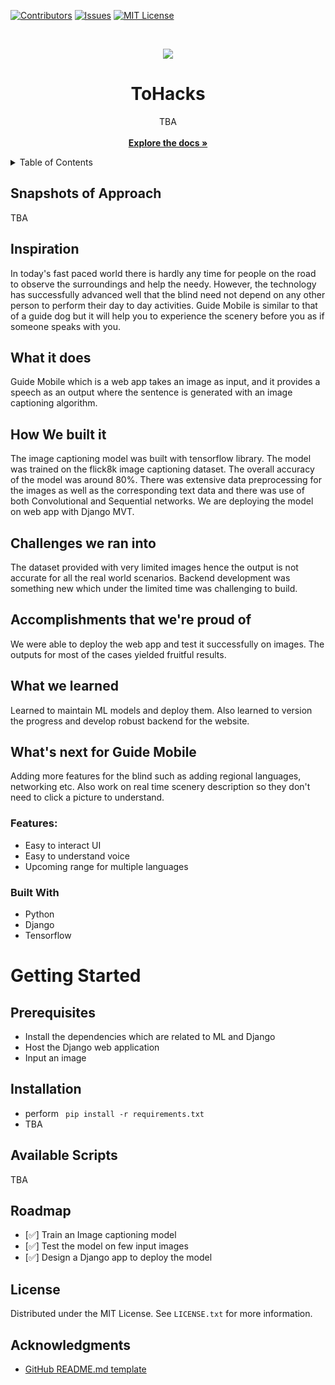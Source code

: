 
<div id="top"></div>

[![Contributors][contributors-shield]][contributors-url]
[![Issues][issues-shield]][issues-url]
[![MIT License][license-shield]][license-url]

<!-- PROJECT LOGO -->
<br>

<div align="center">

<img src="https://encrypted-tbn0.gstatic.com/images?q=tbn:ANd9GcS9qsjzWAkeyCPRHTynRMqbf7JBKj96YmmkkQ&usqp=CAU"></img>

  <h1 align="center">ToHacks</h1>

  <p align="center">
   TBA
    <br>
    <br>
    <a href="https://github.com/hussaino03/ToHacks"><strong>Explore the docs »</strong></a>
  </p>
</div>

<!-- TABLE OF CONTENTS -->
<details>
  <summary>Table of Contents</summary>
  <br>
  <br>
  <ol>
    <li>
      <a href="#about-the-project">About The Project</a>
      <ul>
        <li><a href="#built-with">Built With</a></li>
      </ul>
    </li>
    <li>
      <a href="#getting-started">Getting Started</a>
      <ul>
        <li><a href="#prerequisites">Prerequisites</a></li>
        <li><a href="#installation">Installation</a></li>
      </ul>
    </li>
    <li><a href="#usage">Usage</a></li>
    <li><a href="#roadmap">Roadmap</a></li>
    <li><a href="#contributing">Contributing</a></li>
    <li><a href="#license">License</a></li>
    <li><a href="#contact">Contact</a></li>
    <li><a href="#acknowledgments">Acknowledgments</a></li>
  </ol>
</details>



<!-- ABOUT THE PROJECT -->

## Snapshots of Approach

TBA

## Inspiration

In today's fast paced world there is hardly any time for people on the road to observe the surroundings and help the needy. However, the technology has successfully advanced well that the blind need not depend on any other person to perform their day to day activities. Guide Mobile is similar to that of a guide dog but it will help you to experience the scenery before you as if someone speaks with you.

## What it does

Guide Mobile which is a web app takes an image as input, and it provides a speech as an output where the sentence is generated with an image captioning algorithm.

## How We built it
The image captioning model was built with tensorflow library. The model was trained on the flick8k image captioning dataset. The overall accuracy of the model was around 80%. There was extensive data preprocessing for the images as well as the corresponding text data and there was use of both Convolutional and Sequential networks. We are deploying the model on web app with Django MVT.

## Challenges we ran into
The dataset provided with very limited images hence the output is not accurate for all the real world scenarios. Backend development was something new which under the limited time was challenging to build.

## Accomplishments that we're proud of
We were able to deploy the web app and test it successfully on images. The outputs for most of the cases yielded fruitful results.

## What we learned
Learned to maintain ML models and deploy them. Also learned to version the progress and develop robust backend for the website.

## What's next for Guide Mobile
Adding more features for the blind such as adding regional languages, networking etc. Also work on real time scenery description so they don't need to click a picture to understand.
### Features:
* Easy to interact UI
* Easy to understand voice
* Upcoming range for multiple languages

### Built With

* Python
* Django
* Tensorflow

<!-- GETTING STARTED -->
# Getting Started

<!-- PREREQUISITES -->
## Prerequisites
* Install the dependencies which are related to ML and Django
* Host the Django web application
* Input an image


## Installation
* perform ``` pip install -r requirements.txt```
* TBA

## Available Scripts

TBA

<!-- ROADMAP -->
## Roadmap

* [✅] Train an Image captioning model
* [✅] Test the model on few input images
* [✅] Design a Django app to deploy the model

<!-- LICENSE -->
## License

Distributed under the MIT License. See `LICENSE.txt` for more information.

<!-- ACKNOWLEDGMENTS -->
## Acknowledgments

* [GitHub README.md template](https://github.com/othneildrew/Best-README-Template)

<!-- MARKDOWN LINKS & IMAGES -->
<!-- https://www.markdownguide.org/basic-syntax/#reference-style-links -->
[contributors-shield]: https://img.shields.io/github/contributors/hussaino03/ToHacks?color=%23&style=for-the-badge
[contributors-url]: https://github.com/hussaino03/ToHacks/graphs/contributors
[issues-shield]: https://img.shields.io/github/issues/hussaino03/ToHacks?style=for-the-badge
[issues-url]: https://github.com/hussaino03/ToHacks/issues
[license-shield]: https://img.shields.io/github/license/othneildrew/Best-README-Template.svg?style=for-the-badge
[license-url]: https://github.com/hussaino03/ToHacks/blob/main/LICENSE.txt
[product-screenshot]: loginpage.png
